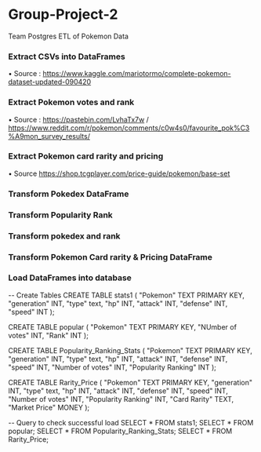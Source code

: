 # Group-Project-2
Team Postgres ETL of Pokemon Data


### Extract CSVs into DataFrames
•	Source : https://www.kaggle.com/mariotormo/complete-pokemon-dataset-updated-090420

### Extract Pokemon votes and rank
•	Source : https://pastebin.com/LvhaTx7w / https://www.reddit.com/r/pokemon/comments/c0w4s0/favourite_pok%C3%A9mon_survey_results/

### Extract Pokemon card rarity and pricing
•	Source https://shop.tcgplayer.com/price-guide/pokemon/base-set




### Transform Pokedex DataFrame
### Transform Popularity Rank
### Transform pokedex and rank
### Transform Pokemon Card rarity & Pricing DataFrame




### Load DataFrames into database
-- Create Tables
CREATE TABLE stats1 (
  "Pokemon" TEXT PRIMARY KEY,
	"generation" INT,
	"type" text,
	"hp" INT,
	"attack" INT,
	"defense" INT,
	"speed" INT
);

CREATE TABLE popular (
  "Pokemon" TEXT PRIMARY KEY,
	"NUmber of votes" INT,
	"Rank" INT
);

CREATE TABLE Popularity_Ranking_Stats (
  "Pokemon" TEXT PRIMARY KEY,
	"generation" INT,
	"type" text,
	"hp" INT,
	"attack" INT,
	"defense" INT,
	"speed" INT,
	"Number of votes" INT,
	"Popularity Ranking" INT
);

CREATE TABLE Rarity_Price (
  "Pokemon" TEXT PRIMARY KEY,
	"generation" INT,
	"type" text,
	"hp" INT,
	"attack" INT,
	"defense" INT,
	"speed" INT,
	"Number of votes" INT,
	"Popularity Ranking" INT,
	"Card Rarity" TEXT,
	"Market Price" MONEY
);

-- Query to check successful load
SELECT * FROM stats1;
SELECT * FROM popular;
SELECT * FROM Popularity_Ranking_Stats;
SELECT * FROM Rarity_Price;
